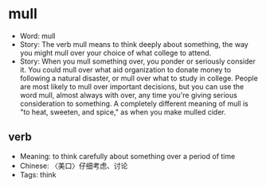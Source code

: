 # mull

- Word: mull
- Story: The verb mull means to think deeply about something, the way you might mull over your choice of what college to attend.
- Story: When you mull something over, you ponder or seriously consider it. You could mull over what aid organization to donate money to following a natural disaster, or mull over what to study in college. People are most likely to mull over important decisions, but you can use the word mull, almost always with over, any time you're giving serious consideration to something. A completely different meaning of mull is "to heat, sweeten, and spice," as when you make mulled cider.

## verb

- Meaning: to think carefully about something over a period of time
- Chinese: 〈美口〉仔细考虑、讨论
- Tags: think

